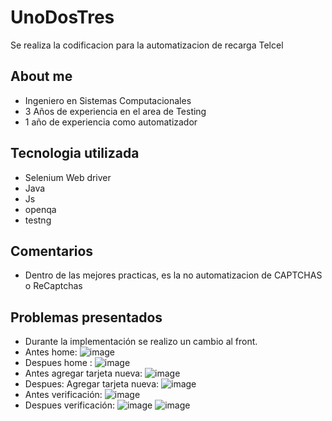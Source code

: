 # UnoDosTres
Se realiza la codificacion para la automatizacion de recarga Telcel

## About me
- Ingeniero en Sistemas Computacionales
- 3 Años de experiencia en el area de Testing
- 1 año de experiencia como automatizador

## Tecnologia utilizada
- Selenium Web driver
- Java
- Js
- openqa
- testng

## Comentarios 
- Dentro de las mejores practicas, es la no automatizacion de CAPTCHAS o ReCaptchas

## Problemas presentados
- Durante la implementación se realizo un cambio al front.
- Antes home: ![image](https://user-images.githubusercontent.com/108995007/179638657-ac4c1fe7-0589-4d3e-9470-f5221fc7f843.png)
- Despues home : ![image](https://user-images.githubusercontent.com/108995007/179638699-9912d79a-04b5-4198-8ce0-7a3650cbdc40.png)
- Antes agregar tarjeta nueva: ![image](https://user-images.githubusercontent.com/108995007/179638856-d3d9f4fa-17d1-4595-bdf5-5318e3a94eaf.png)
- Despues: Agregar tarjeta nueva: ![image](https://user-images.githubusercontent.com/108995007/179638797-d853777b-12c9-4847-b4c5-6a870af9600b.png)
- Antes verificación: ![image](https://user-images.githubusercontent.com/108995007/179638736-3e132884-56d5-45b5-970d-fd0eb2cb392a.png)
- Despues verificación: ![image](https://user-images.githubusercontent.com/108995007/179638894-2cf0974f-97e0-4ac8-ac3e-4c5a92173fbb.png)
![image](https://user-images.githubusercontent.com/108995007/179638948-d882fc8a-5f85-4975-8f3f-8a50b3719c2c.png)

